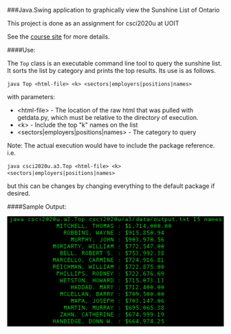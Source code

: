 ###Java.Swing application to graphically view the Sunshine List of Ontario

This project is done as an assignment for csci2020u at UOIT

See the [course site](http://leda.science.uoit.ca/teaching/sysdev/assignments/assignment3) for more details.

####Use:

The `Top` class is an executable command line tool to query the sunshine list. It sorts the list by category and prints the top results. Its use is as follows.

```
java Top <html-file> <k> <sectors|employers|positions|names>
```

with parameters:

* &lt;html-file&gt; - The location of the raw html that was pulled with getdata.py, which must be relative to the directory of execution.
* &lt;k&gt; - Include the top "k" names on the list
* &lt;sectors|employers|positions|names&gt; - The category to query

Note: The actual execution would have to include the package reference. i.e.

```
java csci2020u.a3.Top <html-file> <k> <sectors|employers|positions|names>
```

but this can be changes by changing everything to the default package if desired.

####Sample Output:

![Sample Command Line Use](data/sampleOutput-CLUI.png)

